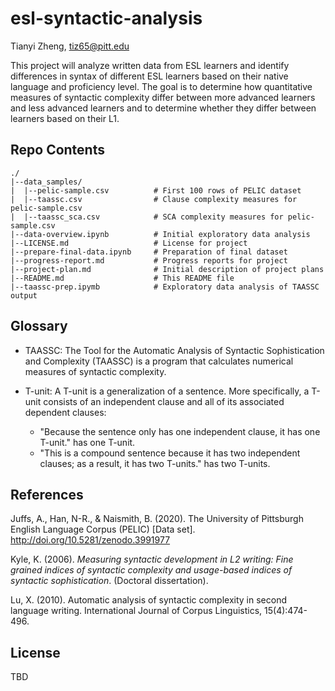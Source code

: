 # esl-syntactic-analysis

Tianyi Zheng, tiz65@pitt.edu

This project will analyze written data from ESL learners and identify differences in syntax of different ESL learners based on their native language and proficiency level.
The goal is to determine how quantitative measures of syntactic complexity differ between more advanced learners and less advanced learners and to determine whether they differ between learners based on their L1.

## Repo Contents

```
./
|--data_samples/
|  |--pelic-sample.csv          # First 100 rows of PELIC dataset
|  |--taassc.csv                # Clause complexity measures for pelic-sample.csv
|  |--taassc_sca.csv            # SCA complexity measures for pelic-sample.csv
|--data-overview.ipynb          # Initial exploratory data analysis
|--LICENSE.md                   # License for project
|--prepare-final-data.ipynb     # Preparation of final dataset
|--progress-report.md           # Progress reports for project
|--project-plan.md              # Initial description of project plans
|--README.md                    # This README file
|--taassc-prep.ipymb            # Exploratory data analysis of TAASSC output
```

## Glossary

- TAASSC: The Tool for the Automatic Analysis of Syntactic Sophistication and Complexity (TAASSC) is a program that calculates numerical measures of syntactic complexity.

- T-unit: A T-unit is a generalization of a sentence. More specifically, a T-unit consists of an independent clause and all of its associated dependent clauses:
  - "Because the sentence only has one independent clause, it has one T-unit." has one T-unit.
  - "This is a compound sentence because it has two independent clauses; as a result, it has two T-units." has two T-units.

## References

Juffs, A., Han, N-R., & Naismith, B. (2020). The University of Pittsburgh English Language Corpus (PELIC) [Data set]. http://doi.org/10.5281/zenodo.3991977

Kyle, K. (2006). *Measuring syntactic development in L2 writing: Fine grained indices of syntactic complexity and usage-based indices of syntactic sophistication*. (Doctoral dissertation).

Lu, X. (2010). Automatic analysis of syntactic complexity in second language writing. International Journal of Corpus Linguistics, 15(4):474-496.

## License

TBD
